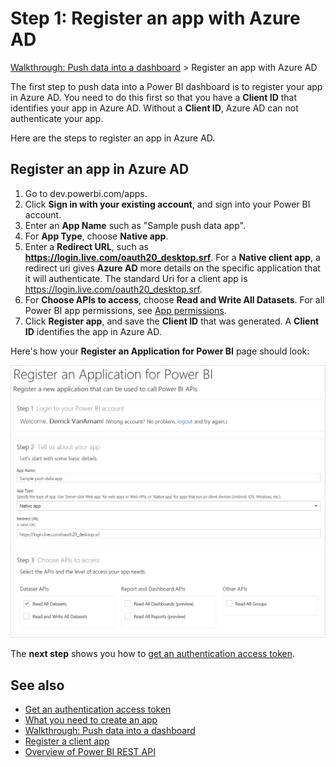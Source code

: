 <properties
   pageTitle="Walkthrough - Push data into a dashboard- Register an app with Azure AD"
   description="Walkthrough - Push data into a dashboard - Register an app with Azure AD"
   services="powerbi"
   documentationCenter=""
   authors="dvana"
   manager="mblythe"
   editor=""
   tags=""/>

<tags
   ms.service="powerbi"
   ms.devlang="NA"
   ms.topic="get-started-article"
   ms.tgt_pltfrm="NA"
   ms.workload="powerbi"
   ms.date="02/21/2016"
   ms.author="derrickv"/>

# Step 1: Register an app with Azure AD
[Walkthrough: Push data into a dashboard](powerbi-developer-walkthrough-push-data.md) > Register an app with Azure AD

The first step to push data into a Power BI dashboard is to register your app in Azure AD. You need to do this first so that you have a **Client ID** that identifies your app in Azure AD. Without a **Client ID**, Azure AD can not authenticate your app.

Here are the steps to register an app in Azure AD.

## Register an app in Azure AD

1. Go to dev.powerbi.com/apps.
2. Click **Sign in with your existing account**, and sign into your Power BI account.
3. Enter an **App Name** such as "Sample push data app".
4. For **App Type**, choose **Native app**.
5. Enter a **Redirect URL**, such as **https://login.live.com/oauth20_desktop.srf**. For a **Native client app**, a redirect uri gives **Azure AD** more details on the specific application that it will authenticate. The standard Uri for a client app is https://login.live.com/oauth20_desktop.srf.
6. For **Choose APIs to access**, choose **Read and Write All Datasets**. For all Power BI app permissions, see [App permissions](powerbi-developer-app-permissions.md).
7. Click **Register app**, and save the **Client ID** that was generated. A **Client ID** identifies the app in Azure AD.

Here's how your **Register an Application for Power BI** page should look:

![](media\powerbi-developer-walkthrough-push-data\powerbi-developer-sample-register-app.png)

The **next step** shows you how to [get an authentication access token](powerbi-developer-walkthrough-push-data-get-token.md).

## See also
- [Get an authentication access token](powerbi-developer-walkthrough-push-data-get-token.md)
- [What you need to create an app](powerbi-developer-what-you-need-to-create-an-app.md)
- [Walkthrough: Push data into a dashboard](powerbi-developer-walkthrough-push-data.md)
- [Register a client app](powerbi-developer-register-a-client-app.md)
- [Overview of Power BI REST API](powerbi-developer-overview-of-power-bi-rest-api.md)
